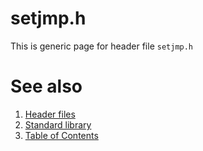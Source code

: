 # setjmp.h
This is generic page for header file `setjmp.h`
# See also
1. [Header files](README.md)
2. [Standard library](../README.md)
3. [Table of Contents](../../README.md)
